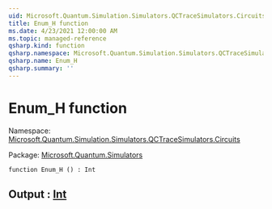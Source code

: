 ```yaml
---
uid: Microsoft.Quantum.Simulation.Simulators.QCTraceSimulators.Circuits.Enum_H
title: Enum_H function
ms.date: 4/23/2021 12:00:00 AM
ms.topic: managed-reference
qsharp.kind: function
qsharp.namespace: Microsoft.Quantum.Simulation.Simulators.QCTraceSimulators.Circuits
qsharp.name: Enum_H
qsharp.summary: ''
---
```


# Enum_H function

Namespace: [Microsoft.Quantum.Simulation.Simulators.QCTraceSimulators.Circuits](xref:Microsoft.Quantum.Simulation.Simulators.QCTraceSimulators.Circuits)

Package: [Microsoft.Quantum.Simulators](https://nuget.org/packages/Microsoft.Quantum.Simulators)




```qsharp
function Enum_H () : Int
```


## Output : [Int](xref:microsoft.quantum.qsharp.valueliterals#int-literals)

